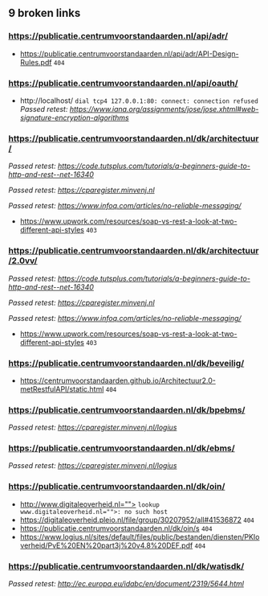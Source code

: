 ## 9 broken links

### https://publicatie.centrumvoorstandaarden.nl/api/adr/
* https://publicatie.centrumvoorstandaarden.nl/api/adr/API-Design-Rules.pdf `404`

### https://publicatie.centrumvoorstandaarden.nl/api/oauth/
* http://localhost/ `dial tcp4 127.0.0.1:80: connect: connection refused`
_Passed retest: https://www.iana.org/assignments/jose/jose.xhtml#web-signature-encryption-algorithms_


### https://publicatie.centrumvoorstandaarden.nl/dk/architectuur/
_Passed retest: https://code.tutsplus.com/tutorials/a-beginners-guide-to-http-and-rest--net-16340_

_Passed retest: https://cparegister.minvenj.nl_

_Passed retest: https://www.infoq.com/articles/no-reliable-messaging/_

* https://www.upwork.com/resources/soap-vs-rest-a-look-at-two-different-api-styles `403`

### https://publicatie.centrumvoorstandaarden.nl/dk/architectuur/2.0vv/
_Passed retest: https://code.tutsplus.com/tutorials/a-beginners-guide-to-http-and-rest--net-16340_

_Passed retest: https://cparegister.minvenj.nl_

_Passed retest: https://www.infoq.com/articles/no-reliable-messaging/_

* https://www.upwork.com/resources/soap-vs-rest-a-look-at-two-different-api-styles `403`

### https://publicatie.centrumvoorstandaarden.nl/dk/beveilig/
* https://centrumvoorstandaarden.github.io/Architectuur2.0-metRestfulAPI/static.html `404`

### https://publicatie.centrumvoorstandaarden.nl/dk/bpebms/
_Passed retest: https://cparegister.minvenj.nl/logius_


### https://publicatie.centrumvoorstandaarden.nl/dk/ebms/
_Passed retest: https://cparegister.minvenj.nl/logius_


### https://publicatie.centrumvoorstandaarden.nl/dk/oin/
* http://www.digitaleoverheid.nl=""> `lookup www.digitaleoverheid.nl="">: no such host`
* https://digitaleoverheid.pleio.nl/file/group/30207952/all#41536872 `404`
* https://publicatie.centrumvoorstandaarden.nl/dk/oin/s `404`
* https://www.logius.nl/sites/default/files/public/bestanden/diensten/PKIoverheid/PvE%20EN%20part3j%20v4.8%20DEF.pdf `404`

### https://publicatie.centrumvoorstandaarden.nl/dk/watisdk/
_Passed retest: http://ec.europa.eu/idabc/en/document/2319/5644.html_

